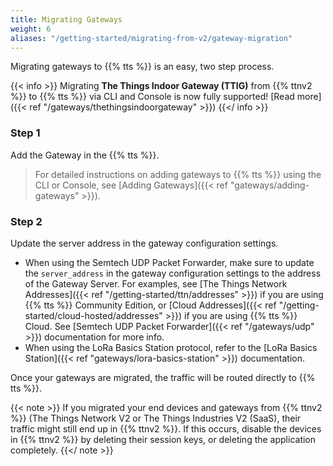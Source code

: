 ```yaml
---
title: Migrating Gateways
weight: 6
aliases: "/getting-started/migrating-from-v2/gateway-migration"
---
```


Migrating gateways to {{% tts %}} is an easy, two step process.

{{< info >}} Migrating **The Things Indoor Gateway (TTIG)** from {{% ttnv2 %}} to {{% tts %}} via CLI and Console is now fully supported! [Read more]({{< ref "/gateways/thethingsindoorgateway" >}}) {{</ info >}}

### Step 1

Add the Gateway in the {{% tts %}}. 

> For detailed instructions on adding gateways to {{% tts %}} using the CLI or Console, see [Adding Gateways]({{< ref "gateways/adding-gateways" >}}).

### Step 2

Update the server address in the gateway configuration settings.
- When using the Semtech UDP Packet Forwarder, make sure to update the `server_address` in the gateway configuration settings to the address of the Gateway Server. For examples, see [The Things Network Addresses]({{< ref "/getting-started/ttn/addresses" >}}) if you are using {{% tts %}} Community Edition, or [Cloud Addresses]({{< ref "/getting-started/cloud-hosted/addresses" >}}) if you are using {{% tts %}} Cloud. See [Semtech UDP Packet Forwarder]({{< ref "/gateways/udp" >}}) documentation for more info.
- When using the LoRa Basics Station protocol, refer to the [LoRa Basics Station]({{< ref "gateways/lora-basics-station" >}}) documentation.

Once your gateways are migrated, the traffic will be routed directly to {{% tts %}}.

{{< note >}} If you migrated your end devices and gateways from {{% ttnv2 %}} (The Things Network V2 or The Things Industries V2 (SaaS), their traffic might still end up in {{% ttnv2 %}}. If this occurs, disable the devices in {{% ttnv2 %}} by deleting their session keys, or deleting the application completely. {{</ note >}}
